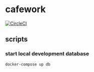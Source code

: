 # cafework

[![CircleCI](https://circleci.com/gh/holdonnn/cafework-api.svg?style=svg)](https://circleci.com/gh/holdonnn/cafework-api)


## scripts

### start local development database

```bash
docker-compose up db
```

